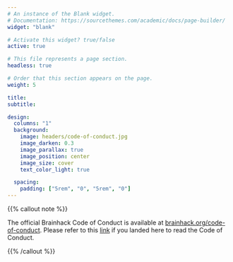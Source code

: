 ```yaml
---
# An instance of the Blank widget.
# Documentation: https://sourcethemes.com/academic/docs/page-builder/
widget: "blank"

# Activate this widget? true/false
active: true

# This file represents a page section.
headless: true

# Order that this section appears on the page.
weight: 5

title:
subtitle:

design:
  columns: "1"
  background:
    image: headers/code-of-conduct.jpg
    image_darken: 0.3
    image_parallax: true
    image_position: center
    image_size: cover
    text_color_light: true

  spacing:
    padding: ["5rem", "0", "5rem", "0"]
---
```


{{% callout note %}}

The official Brainhack Code of Conduct is available at
[brainhack.org/code-of-conduct](https://brainhack.org/code-of-conduct). Please
refer to this [link](https://brainhack.org/code-of-conduct) if you landed here
to read the Code of Conduct.

{{% /callout %}}
